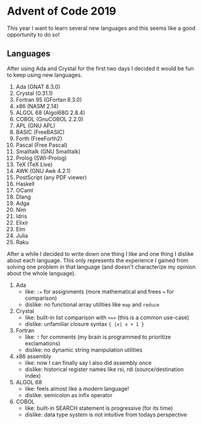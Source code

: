 Advent of Code 2019
===================
This year I want to learn several new languages and this seems like a good 
opportunity to do so!

Languages
---------
After using Ada and Crystal for the first two days I decided it would be fun to
keep using new languages.

1. Ada (GNAT 8.3.0)
2. Crystal (0.31.1)
3. Fortran 95 (GFortan 8.3.0)
4. x86 (NASM 2.14)
5. ALGOL 68 (Algol68G 2.8.4)
6. COBOL (GnuCOBOL 2.2.0)
7. APL (GNU APL)
8. BASIC (FreeBASIC)
9. Forth (FreeForth2)
10. Pascal (Free Pascal)
11. Smalltalk (GNU Smalltalk)
12. Prolog (SWI-Prolog)
13. TeX (TeX Live)
14. AWK (GNU Awk 4.2.1)
15. PostScript (any PDF viewer)
16. Haskell
17. OCaml
18. Dlang
19. Adga
20. Nim
21. Idris
22. Elixir
23. Elm
24. Julia
25. Raku

After a while I decided to write down one thing I like and one thing I dislike
about each language. This only represents the experience I gained from solving
one problem in that language (and doesn't characterize my opinion about the
whole language).

1. Ada
   * like: `:=` for assignments (more mathematical and frees `=` for comparison)
   * dislike: no functional array utilities like `map` and `reduce`
2. Crystal
   * like: built-in list comparison with `<=>` (this is a common use-case)
   * dislike: unfamiliar closure syntax `{ |x| x + 1 }`
3. Fortran
   * like: `!` for comments (my brain is programmed to prioritize exclamations)
   * dislike: no dynamic string manipulation utilities
4. x86 assembly
   * like: now I can finally say I also did assembly once
   * dislike: historical register names like rsi, rdi (source/destination index)
5. ALGOL 68
   * like: feels almost like a modern language!
   * dislike: semicolon as infix operator
6. COBOL
   * like: built-in SEARCH statement is progressive (for its time)
   * dislike: data type system is not intuitive from todays perspective
